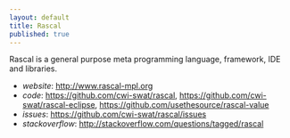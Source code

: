 ```yaml
---
layout: default
title: Rascal
published: true
---
```


Rascal is a general purpose meta programming language, framework, IDE and libraries. 

* *website*: http://www.rascal-mpl.org
* *code*: https://github.com/cwi-swat/rascal, https://github.com/cwi-swat/rascal-eclipse, https://github.com/usethesource/rascal-value
* *issues*: https://github.com/cwi-swat/rascal/issues
* *stackoverflow*: http://stackoverflow.com/questions/tagged/rascal

